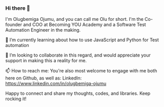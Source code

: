 ### Hi there 👋

I'm Olugbemiga Ojumu, and you can call me Olu for short. I'm the Co-founder and COO at Becoming YOU Academy and a Software Test Automation Engineer in the making. 

🌱 I’m currently learning about how to use JavaScript and Python for Test automation

👯 I’m looking to collaborate in this regard, and would appreciate your support in making this a reality for me.

📫 How to reach me:
You're also most welcome to engage with me both here on Github, as well as:
LinkedIn: https://www.linkedin.com/in/olugbemiga-ojumu

Happy to connect and share my thoughts, codes, and libraries. Keep rocking it! 

<!--
**DRealG-Collab/DRealG-Collab** is a ✨ _special_ ✨ repository because its `README.md` (this file) appears on your GitHub profile.

Here are some ideas to get you started:

- 🔭 I’m currently working on ...
- 🌱 I’m currently learning ...
- 👯 I’m looking to collaborate on ...
- 🤔 I’m looking for help with ...
- 💬 Ask me about ...
- 📫 How to reach me: ...
- 😄 Pronouns: ...
- ⚡ Fun fact: ...
-->
